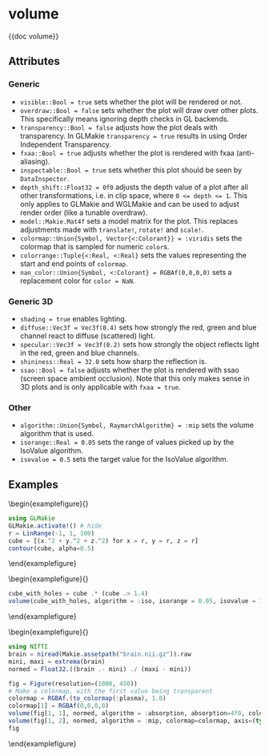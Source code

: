 # volume

{{doc volume}}

## Attributes

### Generic

- `visible::Bool = true` sets whether the plot will be rendered or not.
- `overdraw::Bool = false` sets whether the plot will draw over other plots. This specifically means ignoring depth checks in GL backends.
- `transparency::Bool = false` adjusts how the plot deals with transparency. In GLMakie `transparency = true` results in using Order Independent Transparency.
- `fxaa::Bool = true` adjusts whether the plot is rendered with fxaa (anti-aliasing).
- `inspectable::Bool = true` sets whether this plot should be seen by `DataInspector`.
- `depth_shift::Float32 = 0f0` adjusts the depth value of a plot after all other transformations, i.e. in clip space, where `0 <= depth <= 1`. This only applies to GLMakie and WGLMakie and can be used to adjust render order (like a tunable overdraw). 
- `model::Makie.Mat4f` sets a model matrix for the plot. This replaces adjustments made with `translate!`, `rotate!` and `scale!`.
- `colormap::Union{Symbol, Vector{<:Colorant}} = :viridis` sets the colormap that is sampled for numeric `color`s.
- `colorrange::Tuple{<:Real, <:Real}` sets the values representing the start and end points of `colormap`.
- `nan_color::Union{Symbol, <:Colorant} = RGBAf(0,0,0,0)` sets a replacement color for `color = NaN`.

### Generic 3D

- `shading = true` enables lighting.
- `diffuse::Vec3f = Vec3f(0.4)` sets how strongly the red, green and blue channel react to diffuse (scattered) light. 
- `specular::Vec3f = Vec3f(0.2)` sets how strongly the object reflects light in the red, green and blue channels.
- `shininess::Real = 32.0` sets how sharp the reflection is.
- `ssao::Bool = false` adjusts whether the plot is rendered with ssao (screen space ambient occlusion). Note that this only makes sense in 3D plots and is only applicable with `fxaa = true`.

### Other

- `algorithm::Union{Symbol, RaymarchAlgorithm} = :mip` sets the volume algorithm that is used.
- `isorange::Real = 0.05` sets the range of values picked up by the IsoValue algorithm.
- `isovalue = 0.5` sets the target value for the IsoValue algorithm.


## Examples

\begin{examplefigure}{}
```julia
using GLMakie
GLMakie.activate!() # hide
r = LinRange(-1, 1, 100)
cube = [(x.^2 + y.^2 + z.^2) for x = r, y = r, z = r]
contour(cube, alpha=0.5)
```
\end{examplefigure}

\begin{examplefigure}{}
```julia
cube_with_holes = cube .* (cube .> 1.4)
volume(cube_with_holes, algorithm = :iso, isorange = 0.05, isovalue = 1.7)
```
\end{examplefigure}

\begin{examplefigure}{}
```julia
using NIfTI
brain = niread(Makie.assetpath("brain.nii.gz")).raw
mini, maxi = extrema(brain)
normed = Float32.((brain .- mini) ./ (maxi - mini))

fig = Figure(resolution=(1000, 450))
# Make a colormap, with the first value being transparent
colormap = RGBAf.(to_colormap(:plasma), 1.0)
colormap[1] = RGBAf(0,0,0,0)
volume(fig[1, 1], normed, algorithm = :absorption, absorption=4f0, colormap=colormap, axis=(type=Axis3, title = "Absorption"))
volume(fig[1, 2], normed, algorithm = :mip, colormap=colormap, axis=(type=Axis3, title="Maximum Intensity Projection"))
fig
```
\end{examplefigure}

